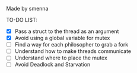 Made by smenna

TO-DO LIST:

- [x] Pass a struct to the thread as an argument
- [x] Avoid using a global variable for mutex
- [ ] Find a way for each philosopher to grab a fork
- [ ] Understand how to make threads communicate
- [ ] Understand where to place the mutex
- [ ] Avoid Deadlock and Starvation
